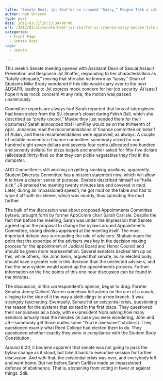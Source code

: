 ```yaml
---
title: 'Senate Beat: Jyl Shaffer is crowned “Sassy,” People Talk a Lot About AppComm'
author: Rob Shryock
type: post
date: 2012-03-31T20:13:34+00:00
url: /2012/03/31/senate-beat-jyl-shaffer-is-crowned-sassy-people-talk-a-lot-about-appcomm/
categories:
  - Front Page
  - Senate Beat
tags:
  - senate

---
```

This week&#8217;s Senate meeting opened with Assistant Dean of Sexual Assault Prevention and Response Jyl Shaffer, responding to her characterization as “totally adequate,” moving that she also be known as “sassy.” Dean of Students Mike Brody wondered if this title would carry over to the next ADSAPR, leading to Jyl express mock concern for her job security. At least I hope it was mock concern! At any rate, the motion was passed unanimously.

Committee reports are always fun! Sarah reported that tons of latex gloves had been stolen from the SU cleaner&#8217;s closet during Fetish Ball, which she described as “pretty uncool.” Maybe they just needed them for their costumes? Sarah announced that HumPlay would be on the thirteenth of April. Johannes read the recommendations of finance committee on behalf of Aidan, and these recommendations were approved, as always. A couple of notable moments in finance committee: somebody asked for one hundred eight seven dollars and seventy four cents (allocated one hundred and seventy dollars) for pizza bagels and another asked for fifty-five dollars (allocated: thirty-five) so that they can pickle vegetables they find in the dumpster.

AOD Committee is still working on getting smoking pavilions, apparently. Student Diversity Committee has a mission statement now, which will allow it to have a clearer sense of purpose. Shabab described himself as “hella sick.” JR entered the meeting twenty minutes late and covered in mud. Later, during an impassioned speech, he got mud on the table and had to wipe it off with his sleeve, which was muddy, thus spreading the mud further.

The bulk of the discussion was about proposed Appointments Committee bylaws, brought forth by former AppComm chair Sarah Carlisle. Despite the fact that before the meeting, Sarah was under the impression that Senate agreed upon the proposal to change the bylaws around Appointments Committee, strong divides appeared at the meeting itself. The most important debate was surrounding the role of advisers. Shabab made the point that the expertise of the advisers was key in the decision making process for the appointment of Judicial Board and Honor Council and should be given more representation. Several senators backed him up on this, while others, like John Iselin, argued that senate, as an elected body, should have a greater role in this decision than the unelected advisers, and that the new system would speed up the appointments process. Further information on the fine points of this one hour discussion can be found in the minutes.

The discussion, in this correspondent&#8217;s opinion, began to drag. Former Senator Jenny Calvert-Warren somehow fell asleep on the arm of a couch, clinging to the side of it the way a sloth clings to a tree branch. It was strangely fascinating. Eventually, Senate hit an existential crisis, questioning the reason for the systems that existed in the first place. They questioned their seriousness as a body, with ex-president Nora asking how many senators actually read the minutes (in case you were wondering, John and JR—somebody get those dudes some &#8220;You&#8217;re awesome!&#8221; stickers). They questioned exactly what Reed College had elected them to do. They questioned whether exactly they were in compliance with the Student Body Constitution.

Around 6:20, it became apparent that senate was not going to pass the bylaw change as it stood, but take it back to executive session for further discussion. And with that, the existential crisis was over, and everybody left and went home. But not before Sarah Carlilse made an impassioned defense of abstinence. That is, abstaining from voting in favor or against things. Still.